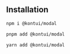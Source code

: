 ## Installation

```sh
npm i @kontui/modal
```

```sh
pnpm add @kontui/modal
```

```sh
yarn add @kontui/modal
```

